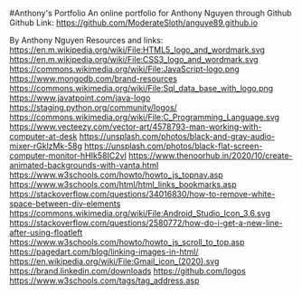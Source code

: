 #Anthony's Portfolio
An online portfolio for Anthony Nguyen through Github
Github Link: https://github.com/ModerateSloth/anguye89.github.io

By Anthony Nguyen
Resources and links:
https://en.m.wikipedia.org/wiki/File:HTML5_logo_and_wordmark.svg
https://en.m.wikipedia.org/wiki/File:CSS3_logo_and_wordmark.svg
https://commons.wikimedia.org/wiki/File:JavaScript-logo.png
https://www.mongodb.com/brand-resources
https://commons.wikimedia.org/wiki/File:Sql_data_base_with_logo.png
https://www.javatpoint.com/java-logo
https://staging.python.org/community/logos/
https://commons.wikimedia.org/wiki/File:C_Programming_Language.svg
https://www.vecteezy.com/vector-art/4578793-man-working-with-computer-at-desk
https://unsplash.com/photos/black-and-gray-audio-mixer-rGklzMk-58g
https://unsplash.com/photos/black-flat-screen-computer-monitor-hHIk58IC2vI
https://www.thenoorhub.in/2020/10/create-animated-backgrounds-with-vanta.html
https://www.w3schools.com/howto/howto_js_topnav.asp
https://www.w3schools.com/html/html_links_bookmarks.asp
https://stackoverflow.com/questions/34016830/how-to-remove-white-space-between-div-elements
https://commons.wikimedia.org/wiki/File:Android_Studio_Icon_3.6.svg
https://stackoverflow.com/questions/2580772/how-do-i-get-a-new-line-after-using-floatleft
https://www.w3schools.com/howto/howto_js_scroll_to_top.asp
https://pagedart.com/blog/linking-images-in-html/
https://en.wikipedia.org/wiki/File:Gmail_icon_(2020).svg
https://brand.linkedin.com/downloads
https://github.com/logos
https://www.w3schools.com/tags/tag_address.asp
